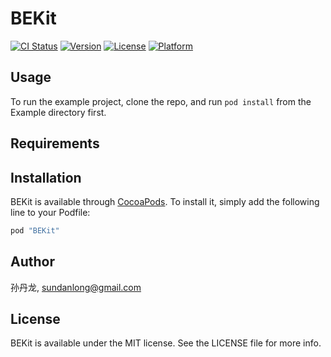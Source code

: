# BEKit

[![CI Status](http://img.shields.io/travis/孙丹龙/BEKit.svg?style=flat)](https://travis-ci.org/孙丹龙/BEKit)
[![Version](https://img.shields.io/cocoapods/v/BEKit.svg?style=flat)](http://cocoapods.org/pods/BEKit)
[![License](https://img.shields.io/cocoapods/l/BEKit.svg?style=flat)](http://cocoapods.org/pods/BEKit)
[![Platform](https://img.shields.io/cocoapods/p/BEKit.svg?style=flat)](http://cocoapods.org/pods/BEKit)

## Usage

To run the example project, clone the repo, and run `pod install` from the Example directory first.

## Requirements

## Installation

BEKit is available through [CocoaPods](http://cocoapods.org). To install
it, simply add the following line to your Podfile:

```ruby
pod "BEKit"
```

## Author

孙丹龙, sundanlong@gmail.com

## License

BEKit is available under the MIT license. See the LICENSE file for more info.
